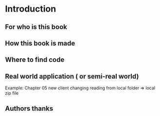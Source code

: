 # Introduction

## For who is this book

## How this book is made

## Where to find code

## Real world application ( or semi-real world)

Example: Chapter 05 new client changing  reading from local folder => local zip file

## Authors thanks
